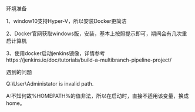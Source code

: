 环境准备

1、window10支持Hyper-V，所以安装Docker更简洁

2、Docker官网获取windows版，安装，基本上按照提示即可，期间会有几次重启计算机

3、使用docker启动jenkins镜像，详情参考https://jenkins.io/doc/tutorials/build-a-multibranch-pipeline-project/



遇到的问题

Q:\User\Administator is invalid path. 

A:不知何故%HOMEPATH%的值非法，所以在启动时，直接不适用该变量，换成home。
